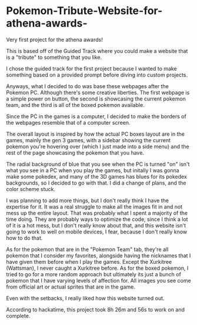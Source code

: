 # Pokemon-Tribute-Website-for-athena-awards-
Very first project for the athena awards!

This is based off of the Guided Track where you could make a website that is a "tribute" to something that you like.

I chose the guided track for the first project because I wanted to make something based on a provided prompt before diving into custom projects.

Anyways, what I decided to do was base these webpages after the Pokemon PC. Although there's some creative liberties. The first webpage is a simple power on button, the second is showcasing the current pokemon team, and the third is all of the boxed pokemon available.

Since the PC in the games is a computer, I decided to make the borders of the webpages resemble that of a computer screen.

The overall layout is inspired by how the actual PC boxes layout are in the games, mainly the gen 3 games, with a sidebar showing the current pokemon you're hovering over (which I just made into a side menu) and the rest of the page showcasing the pokemon that you have.

The radial background of blue that you see when the PC is turned "on" isn't what you see in a PC when you play the games, but initally I was gonna make some pokedex, and many of the 3D games has blues for its pokedex backgrounds, so I decided to go with that. I did a change of plans, and the color scheme stuck.

I was planning to add more things, but I don't really think I have the expertise for it. It was a real struggle to make all the images fit in and not mess up the entire layout. That was probably what I spent a majority of the time doing. They are probably ways to optimize the code, since I think a lot of it is a hot mess, but I don't really know about that, and this website isn't going to work to well on mobile devices, I fear, because I don't really know how to do that.

As for the pokemon that are in the "Pokemon Team" tab, they're all pokemon that I consider my favorites, alongside having the nicknames that I have given them before when I play the games. Except the Xurkitree (Wattsman), I never caught a Xurkitree before.
As for the boxed pokemon, I tried to go for a more random approach but ultimately its just a bunch of pokemon that I have varying levels of affection for. All images you see come from official art or actual sprites that are in the game.

Even with the setbacks, I really liked how this website turned out.

According to hackatime, this project took 8h 26m and 56s to work on and complete.
